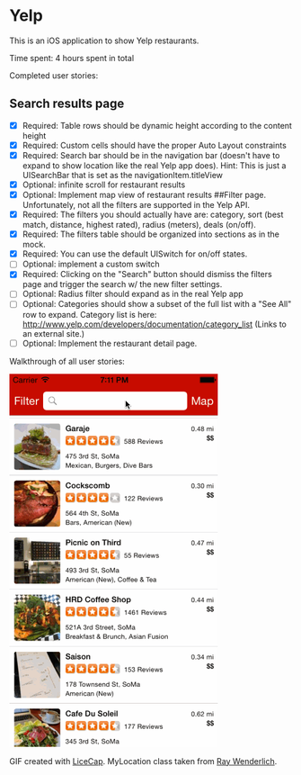 # Yelp

This is an iOS application to show Yelp restaurants.

Time spent: 4 hours spent in total

Completed user stories:
## Search results page
* [x] Required: Table rows should be dynamic height according to the content height
* [x] Required: Custom cells should have the proper Auto Layout constraints
* [x] Required: Search bar should be in the navigation bar (doesn't have to expand to show location like the real Yelp app does).
  Hint: This is just a UISearchBar that is set as the navigationItem.titleView
* [x] Optional: infinite scroll for restaurant results
* [x] Optional: Implement map view of restaurant results
##Filter page. Unfortunately, not all the filters are supported in the Yelp API.
* [x] Required: The filters you should actually have are: category, sort (best match, distance, highest rated), radius (meters), deals (on/off).
* [x] Required: The filters table should be organized into sections as in the mock.
* [x] Required: You can use the default UISwitch for on/off states.
* [ ] Optional: implement a custom switch
* [x] Required: Clicking on the "Search" button should dismiss the filters page and trigger the search w/ the new filter settings.
* [ ] Optional: Radius filter should expand as in the real Yelp app
* [ ] Optional: Categories should show a subset of the full list with a "See All" row to expand. Category list is here: http://www.yelp.com/developers/documentation/category_list (Links to an external site.)
* [ ] Optional: Implement the restaurant detail page.

Walkthrough of all user stories:

![Video Walkthrough](yelp.gif)

GIF created with [LiceCap](http://www.cockos.com/licecap/).
MyLocation class taken from [Ray Wenderlich](http://www.raywenderlich.com/21365/introduction-to-mapkit-in-ios-6-tutorial).
